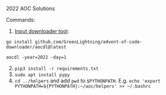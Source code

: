 2022 AOC Solutions

Commands:

1. [Input downloader tool](https://github.com/GreenLightning/advent-of-code-downloader):

`go install github.com/GreenLightning/advent-of-code-downloader/aocdl@latest`

`aocdl -year=2022 -day=1`

2. `pip3 install -r requirements.txt`
3. `sudo apt install pypy`
4. `cd ../helpers` and add `pwd` to `$PYTHONPATH`. E.g. `echo 'export PYTHONPATH=${PYTHONPATH}:~/aoc/helpers' >> ~/.bashrc`